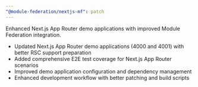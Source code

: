 ```yaml
---
"@module-federation/nextjs-mf": patch
---
```


Enhanced Next.js App Router demo applications with improved Module Federation integration.

- Updated Next.js App Router demo applications (4000 and 4001) with better RSC support preparation
- Added comprehensive E2E test coverage for Next.js App Router scenarios
- Improved demo application configuration and dependency management
- Enhanced development workflow with better patching and build scripts

